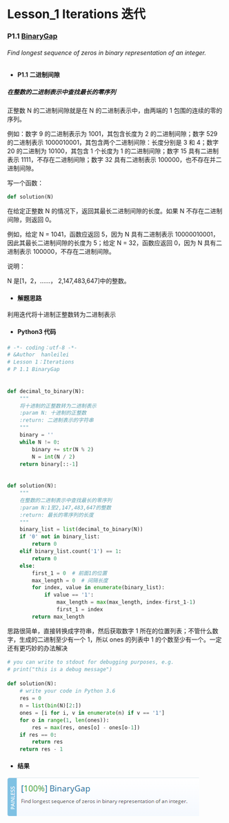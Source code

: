 # Lesson_1 Iterations 迭代

### P1.1 [BinaryGap](https://app.codility.com/programmers/lessons/1-iterations/binary_gap/)

###### Find longest sequence of zeros in binary representation of an integer.

- #### P1.1 二进制间隙

##### 在整数的二进制表示中查找最长的零序列

正整数 N 的二进制间隙就是在 N 的二进制表示中，由两端的 1 包围的连续的零的序列。

例如：数字 9 的二进制表示为 1001，其包含长度为 2 的二进制间隙；数字 529 的二进制表示 1000010001，其包含两个二进制间隙：长度分别是 3 和 4；数字 20 的二进制为 10100，其包含 1 个长度为 1 的二进制间隙；数字 15 具有二进制表示 1111，不存在二进制间隙；数字 32 具有二进制表示 100000，也不存在并二进制间隙。

写一个函数：

```python
def solution(N)
```

在给定正整数 N 的情况下，返回其最长二进制间隙的长度。如果 N 不存在二进制间隙，则返回 0。

例如，给定 N = 1041，函数应返回 5，因为 N 具有二进制表示 10000010001，因此其最长二进制间隙的长度为 5；给定 N = 32，函数应返回 0，因为 N 具有二进制表示 100000，不存在二进制间隙。

说明：

N 是[1，2，……， 2,147,483,647]中的整数。

- #### 解题思路

利用迭代将十进制正整数转为二进制表示

- #### Python3 代码

```Python
# -*- coding：utf-8 -*-
# &Author  hanleilei
# Lesson 1：Iterations
# P 1.1 BinaryGap


def decimal_to_binary(N):
    """
    将十进制的正整数转为二进制表示
    :param N: 十进制的正整数
    :return: 二进制表示的字符串
    """
    binary = ''
    while N != 0:
        binary += str(N % 2)
        N = int(N / 2)
    return binary[::-1]


def solution(N):
    """
    在整数的二进制表示中查找最长的零序列
    :param N:1至2,147,483,647的整数
    :return: 最长的零序列的长度
    """
    binary_list = list(decimal_to_binary(N))
    if '0' not in binary_list:
        return 0
    elif binary_list.count('1') == 1:
        return 0
    else:
        first_1 = 0  # 前面1的位置
        max_length = 0  # 间隔长度
        for index, value in enumerate(binary_list):
            if value == '1':
                max_length = max(max_length, index-first_1-1)
                first_1 = index
        return max_length
```

思路很简单，直接转换成字符串，然后获取数字 1 所在的位置列表；不管什么数字，生成的二进制至少有一个 1，所以 ones 的列表中 1 的个数至少有一个。一定还有更巧妙的办法解决

```python
# you can write to stdout for debugging purposes, e.g.
# print("this is a debug message")

def solution(N):
    # write your code in Python 3.6
    res = 0
    n = list(bin(N)[2:])
    ones = [i for i, v in enumerate(n) if v == '1']
    for o in range(1, len(ones)):
        res = max(res, ones[o] - ones[o-1])
    if res == 0:
        return res
    return res - 1
```

- #### 结果

![image](https://github.com/hanleilei/codility_lession/blob/master/L1_Iterations/1.1.png)
